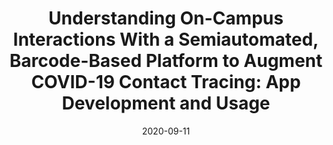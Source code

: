 ---
title: 'Understanding On-Campus Interactions With a Semiautomated, Barcode-Based Platform to Augment COVID-19 Contact Tracing: App Development and Usage'
collection: publications
permalink: /publication/2020-understanding-on-campus-interactions
date: 2020-09-11
venue: 'JMIR mHealth and uHealth'
paperurl: '/files/pdf/research/Understanding On-Campus Interactions With a Semiautomated, Barcode-Based Platform to Augment COVID-19 Contact Tracing App Development and Usage.pdf'
link: 'https://mhealth.jmir.org/2021/3/e24275'
code: 
github:
citation: 'Scherr T, Hardcastle A, Moore C, DeSousa J, Wright D.
Understanding On-Campus Interactions With a Semiautomated, Barcode-Based Platform to Augment COVID-19 Contact Tracing: App Development and Usage. JMIR Mhealth Uhealth. 2021;9(3):e24275. DOI: 10.2196/24275'
undergrad: false
countries: 
    - usa
tags: 
    - covid-19
    - mHealth
    - disease surveillance
    - usability
---